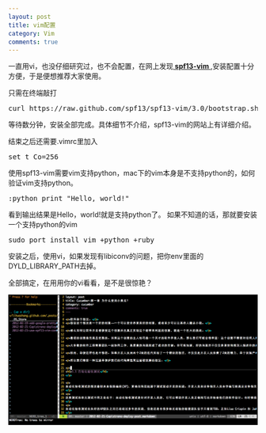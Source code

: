 ```yaml
---
layout: post
title: vim配置
category: Vim
comments: true
---
```


<p>一直用vi，也没仔细研究过，也不会配置，在网上发现<a href="http://spf13.com/project/spf13-vim"><strong> spf13-vim </strong></a>,安装配置十分方便，于是便想推荐大家使用。</p>
<p>只需在终端敲打
    <pre class="prettyprint">curl https://raw.github.com/spf13/spf13-vim/3.0/bootstrap.sh -L -o - | sh </pre>
    等待数分钟，安装全部完成。具体细节不介绍，spf13-vim的网站上有详细介绍。
</p>
<p>结束之后还需要.vimrc里加入
<pre class="prettyprint">
set t_Co=256
</pre>
</p>

<p>
使用spf13-vim需要vim支持python，mac下的vim本身是不支持python的，如何验证vim支持python。
<pre class="prettyprint">
:python print "Hello, world!"
</pre>
看到输出结果是Hello，world!就是支持python了。
如果不知道的话，那就要安装一个支持python的vim
<pre class="prettyprint">
sudo port install vim +python +ruby
</pre>
安装之后，使用vi，如果发现有libiconv的问题，把你env里面的DYLD_LIBRARY_PATH去掉。
</p>

<p>全部搞定，在用用你的vi看看，是不是很惊艳？</p>
<img src="/photos/vim.png"></img>
